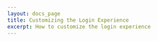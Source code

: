 ```yaml
---
layout: docs_page
title: Customizing the Login Experience
excerpt: How to customize the login experience
---
```



